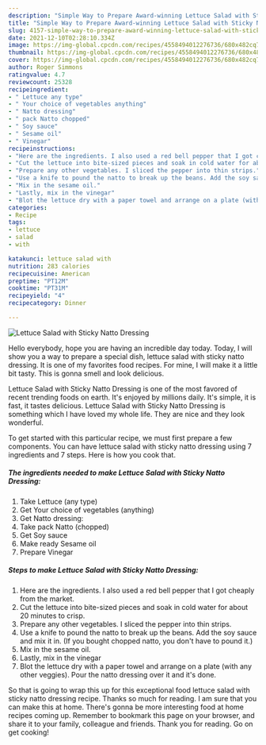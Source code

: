 ```yaml
---
description: "Simple Way to Prepare Award-winning Lettuce Salad with Sticky Natto Dressing"
title: "Simple Way to Prepare Award-winning Lettuce Salad with Sticky Natto Dressing"
slug: 4157-simple-way-to-prepare-award-winning-lettuce-salad-with-sticky-natto-dressing
date: 2021-12-10T02:28:10.334Z
image: https://img-global.cpcdn.com/recipes/4558494012276736/680x482cq70/lettuce-salad-with-sticky-natto-dressing-recipe-main-photo.jpg
thumbnail: https://img-global.cpcdn.com/recipes/4558494012276736/680x482cq70/lettuce-salad-with-sticky-natto-dressing-recipe-main-photo.jpg
cover: https://img-global.cpcdn.com/recipes/4558494012276736/680x482cq70/lettuce-salad-with-sticky-natto-dressing-recipe-main-photo.jpg
author: Roger Simmons
ratingvalue: 4.7
reviewcount: 25328
recipeingredient:
- " Lettuce any type"
- " Your choice of vegetables anything"
- " Natto dressing"
- " pack Natto chopped"
- " Soy sauce"
- " Sesame oil"
- " Vinegar"
recipeinstructions:
- "Here are the ingredients. I also used a red bell pepper that I got cheaply from the market."
- "Cut the lettuce into bite-sized pieces and soak in cold water for about 20 minutes to crisp."
- "Prepare any other vegetables. I sliced the pepper into thin strips."
- "Use a knife to pound the natto to break up the beans. Add the soy sauce and mix it in. (If you bought chopped natto, you don&#39;t have to pound it.)"
- "Mix in the sesame oil."
- "Lastly, mix in the vinegar"
- "Blot the lettuce dry with a paper towel and arrange on a plate (with any other veggies). Pour the natto dressing over it and it&#39;s done."
categories:
- Recipe
tags:
- lettuce
- salad
- with

katakunci: lettuce salad with 
nutrition: 283 calories
recipecuisine: American
preptime: "PT12M"
cooktime: "PT31M"
recipeyield: "4"
recipecategory: Dinner

---
```



![Lettuce Salad with Sticky Natto Dressing](https://img-global.cpcdn.com/recipes/4558494012276736/680x482cq70/lettuce-salad-with-sticky-natto-dressing-recipe-main-photo.jpg)

Hello everybody, hope you are having an incredible day today. Today, I will show you a way to prepare a special dish, lettuce salad with sticky natto dressing. It is one of my favorites food recipes. For mine, I will make it a little bit tasty. This is gonna smell and look delicious.

Lettuce Salad with Sticky Natto Dressing is one of the most favored of recent trending foods on earth. It's enjoyed by millions daily. It's simple, it is fast, it tastes delicious. Lettuce Salad with Sticky Natto Dressing is something which I have loved my whole life. They are nice and they look wonderful.




To get started with this particular recipe, we must first prepare a few components. You can have lettuce salad with sticky natto dressing using 7 ingredients and 7 steps. Here is how you cook that.

<!--inarticleads1-->

##### The ingredients needed to make Lettuce Salad with Sticky Natto Dressing:

1. Take  Lettuce (any type)
1. Get  Your choice of vegetables (anything)
1. Get  Natto dressing:
1. Take  pack Natto (chopped)
1. Get  Soy sauce
1. Make ready  Sesame oil
1. Prepare  Vinegar




<!--inarticleads2-->

##### Steps to make Lettuce Salad with Sticky Natto Dressing:

1. Here are the ingredients. I also used a red bell pepper that I got cheaply from the market.
1. Cut the lettuce into bite-sized pieces and soak in cold water for about 20 minutes to crisp.
1. Prepare any other vegetables. I sliced the pepper into thin strips.
1. Use a knife to pound the natto to break up the beans. Add the soy sauce and mix it in. (If you bought chopped natto, you don&#39;t have to pound it.)
1. Mix in the sesame oil.
1. Lastly, mix in the vinegar
1. Blot the lettuce dry with a paper towel and arrange on a plate (with any other veggies). Pour the natto dressing over it and it&#39;s done.




So that is going to wrap this up for this exceptional food lettuce salad with sticky natto dressing recipe. Thanks so much for reading. I am sure that you can make this at home. There's gonna be more interesting food at home recipes coming up. Remember to bookmark this page on your browser, and share it to your family, colleague and friends. Thank you for reading. Go on get cooking!
